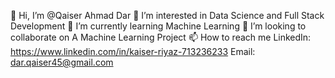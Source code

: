 👋 Hi, I’m @Qaiser Ahmad Dar
👀 I’m interested in Data Science and Full Stack Development
🌱 I’m currently learning Machine Learning
💞️ I’m looking to collaborate on A Machine Learning Project
📫 How to reach me
LinkedIn: https://www.linkedin.com/in/kaiser-riyaz-713236233 Email: dar.qaiser45@gmail.com
